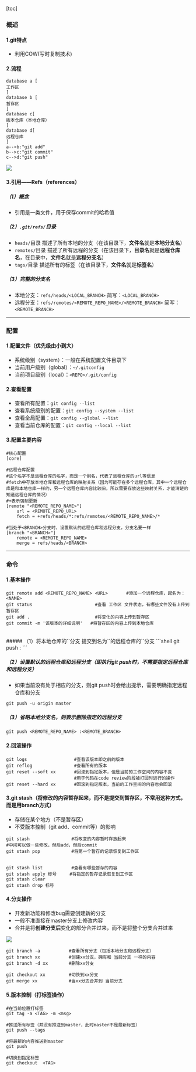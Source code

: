 [toc]
### 概述
#### 1.git特点
* 利用COW(写时复制技术)
#### 2.流程
```plantuml
database a [
工作区
]
database b [
暂存区
]
database c[
版本仓库（本地仓库）
]
database d[
远程仓库
]
a-->b:"git add"
b-->c:"git commit"
c-->d:"git push"
```
![](./imgs/git_01.png)

#### 3.引用——Refs（references）
##### （1）概念
* 引用是一类文件，用于保存commit的哈希值

##### （2）`.git/refs/`目录
* `heads/`目录
描述了所有本地的分支（在该目录下，**文件名**就是**本地分支名**）
* `remotes/`目录
描述了所有远程的分支（在该目录下，**目录名**就是**远程仓库名**，在目录中，**文件名**就是**远程分支名**）
* `tags/`目录
描述所有的标签（在该目录下，**文件名**就是**标签名**）

##### （3）完整的分支名
* 本地分支：`refs/heads/<LOCAL_BRANCH>`
简写：`<LOCAL_BRANCH>`
* 远程分支：`refs/remotes/<REMOTE_REPO_NAME>/<REMOTE_BRANCH>`
简写：`<REMOTE_BRANCH>`

***
### 配置
#### 1.配置文件（优先级由小到大）
* 系统级别（system）：一般在系统配置文件目录下
* 当前用户级别（global）：`~/.gitconfig`
* 当前项目级别（local）：`<REPO>/.git/config`

#### 2.查看配置
* 查看所有配置：`git config --list`
* 查看系统级别的配置：`git config --system --list`
* 查看全局配置：`git config --global --list`
* 查看当前仓库的配置：`git config --local --list`

#### 3.配置主要内容
```shell
#核心配置
[core]

#远程仓库配置
#这个名字不是远程仓库的名字，而是一个别名，代表了远程仓库的url等信息
#fetch中存放本地仓库和远程仓库的映射关系（因为可能存在多个远程仓库，其中一个远程仓库是和本地仓库一样的，另一个远程仓库内容比较旧，所以需要存放这些映射关系，才能清楚的知道远程仓库的情况）
#+表示强制更新
[remote "<REMOTE_REPO_NAME>"]
    url = <REMOTE_REPO_URL>
    fetch = +refs/heads/*:refs/remotes/<REMOTE_REPO_NAME>/*

#当处于<BRANCH>分支时，设置默认的远程仓库和远程分支，分支名要一样
[branch "<BRANCH>"]
    remote = <REMOTE_REPO_NAME>
    merge = refs/heads/<BRANCH>
```

***

### 命令
#### 1.基本操作
```shell
git remote add <REMOTE_REPO_NAME> <URL>       #添加一个远程仓库，起名为：<NAME>
git status                        #查看 工作区 文件状态，有哪些文件没有上传到暂存区
git add .                         #将变化的内容上传到暂存区
git commit -m '该版本的详细说明'   #将暂存区的内容上传到本地仓库         
```
</br>
##### （1）将本地仓库的`<LOCAL_BRANCH>`分支 提交到名为`<REMOTE_REPO_NAME>`的远程仓库的`<REMOTE_BRANCH>`分支
```shell
git push <REMOTE_REPO_NAME> <LOCAL_BRANCH>:<REMOTE_BRANCH>
```

##### （2）设置默认的远程仓库和远程分支（即执行git push时，不需要指定远程仓库和远程分支）
* 如果当前没有处于相应的分支，则git push时会给出提示，需要明确指定远程仓库和分支
```shell
git push -u origin master
```

##### （3）省略本地分支名，则表示删除指定的远程分支
```shell
git push <REMOTE_REPO_NAME> :<REMOTE_BRANCH>
```

#### 2.回滚操作
```shell
git logs                  #查看该版本即之前的版本
git reflog                #查看所有的版本
git reset --soft xx       #回滚到指定版本，但是当前的工作空间的内容不变
                          #用于代码在code review阶段被打回时进行的操作
git reset --hard xx       #回滚到指定版本，当前的工作空间的内容也会回滚
```

#### 3.git stash（将修改的内容暂存起来，而不是提交到暂存区，不常用这种方式，而是用branch方式）
* 存储在某个地方（不是暂存区）
* 不受版本控制（git add、commit等）的影响
```shell
git stash                #将改变的内容暂时存放起来
#中间可以做一些修改，然后add，然后commit
git stash pop            #将第一个暂存的记录恢复到工作区


git stash list           #查看有哪些暂存的内容
git stash apply 标号     #将指定的暂存记录恢复到工作区
git stash clear
git stash drop 标号
```

#### 4.分支操作
* 开发新功能和修改bug需要创建新的分支
* 一般不准直接在master分支上修改内容
* 合并是将**创建分支后**变化的部分合并过来，而不是将整个分支合并过来

![](./imgs/git_02.png)
```shell
git branch -a           #查看所有分支（包括本地分支和远程分支）
git branch xx           #创建xx分支，拥有和 当前分支 一样的内容
git branch -d xx        #删除xx分支

git checkout xx         #切换到xx分支
git merge xx            #当xx分支合并到 当前分支
```

#### 5.版本控制（打标签操作）
```shell
#在当前位置打标签
git tag -a <TAG> -m <msg>

#推送所有标签（并没有推送到master，此时master不是最新标签）
git push --tags

#将最新的内容推送到master
git push

#切换到指定标签
git checkout  <TAG>
```
